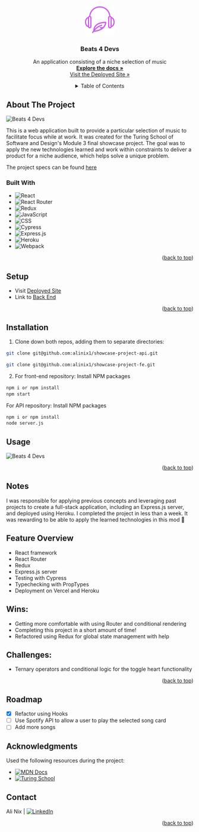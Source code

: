 <a name="readme-top"></a>

<!-- PROJECT LOGO -->
<br />
<div align="center">
  <a href="https://github.com/alinix1/showcase-project-fe">
    <img src="./src/assets/headphones_logo.png" alt="Logo" width="80" height="80">
  </a>

  <!-- HEADER -->
<h3 align="center">Beats 4 Devs</h3>
  <p align="center">
    An application consisting of a niche selection of music
    <br />
    <a href="https://github.com/alinix1/showcase-project-fe"><strong>Explore the docs »</strong></a>
    <br />
    <a href="https://showcase-project-fe.vercel.app/">Visit the Deployed Site »</strong></a>
  </p>

<!-- TABLE OF CONTENTS -->
<details>
  <summary>Table of Contents</summary>
  <ol>
    <li>
      <a href="#about-the-project">About The Project</a>
      <ul>
        <li><a href="#built-with">Built With</a></li>
      </ul>
    </li>
    <li><a href="#setup">Setup</a></li>
    <li><a href="#usage">Installation</a></li>
    <li><a href="#usage">Usage</a></li>
    <li><a href="#notes">Notes</a></li>
    <li><a href="#roadmap">Roadmap</a></li>
    <li><a href="#roadmap">Acknowledgments</a></li>
    <li><a href="#contact">Contact</a></li>
  </ol>
</details>
</div>

<!-- ABOUT THE PROJECT -->

## About The Project

![Beats 4 Devs](https://user-images.githubusercontent.com/28677929/201538816-adcda1ae-7a08-4c29-b4bf-44bbe4b64d47.gif)

This is a web application built to provide a particular selection of music to facilitate focus while at work. It was created for the Turing School of Software and Design's Module 3 final showcase project. The goal was to apply the new technologies learned and work within constraints to deliver a product for a niche audience, which helps solve a unique problem.

The project specs can be found [here](https://frontend.turing.edu/projects/module-3/showcase.html)

### Built With

- ![React][React-shield]
- ![React Router][React-Router-shield]
- ![Redux][Redux-shield]
- ![JavaScript][JavaScript-shield]
- ![CSS][CSS-shield]
- ![Cypress][Cypress-shield]
- ![Express.js][Express-shield]
- ![Heroku][Heroku-shield]
- ![Webpack][Webpack-shield]

<p align="right">(<a href="#readme-top">back to top</a>)</p>

<!-- SETUP -->

## Setup

- Visit [Deployed Site](https://showcase-project-fe.vercel.app/)
- Link to [Back End](https://github.com/alinix1/showcase-project-api)

<p align="right">(<a href="#readme-top">back to top</a>)</p>

<!-- INSTALLATION -->

## Installation

1.  Clone down both repos, adding them to separate directories:

```sh
git clone git@github.com:alinix1/showcase-project-api.git
```

```sh
git clone git@github.com:alinix1/showcase-project-fe.git
```

2.  For front-end repository: Install NPM packages

```sh
npm i or npm install
npm start
```

For API repository: Install NPM packages

```sh
npm i or npm install
node server.js
```

<!-- USAGE -->

## Usage

![Beats 4 Devs](https://user-images.githubusercontent.com/28677929/201538816-adcda1ae-7a08-4c29-b4bf-44bbe4b64d47.gif)

<p align="right">(<a href="#readme-top">back to top</a>)</p>

<!-- NOTES -->

## Notes

I was responsible for applying previous concepts and leveraging past projects to create a full-stack application, including an Express.js server, and deployed using Heroku. I completed the project in less than a week. It was rewarding to be able to apply the learned technologies in this mod 🎉

## Feature Overview

- React framework
- React Router
- Redux
- Express.js server
- Testing with Cypress
- Typechecking with PropTypes
- Deployment on Vercel and Heroku

## Wins:

- Getting more comfortable with using Router and conditional rendering
- Completing this project in a short amount of time!
- Refactored using Redux for global state management with help

## Challenges:

- Ternary operators and conditional logic for the toggle heart functionality

<p align="right">(<a href="#readme-top">back to top</a>)</p>

<!-- ROADMAP -->

## Roadmap

- [x] Refactor using Hooks
- [ ] Use Spotify API to allow a user to play the selected song card
- [ ] Add more songs

<!-- ACKNOWLEDGMENTS -->

## Acknowledgments

Used the following resources during the project:

- [![MDN Docs][mdn-shield]][mdn]
- [![Turing School](https://img.shields.io/badge/Turing_School-030303?style=for-the-badge)](https://turing.edu/)

<!-- CONTACT -->

## Contact

Ali Nix | [![LinkedIn][linkedin-shield]][linkedin-url1]

<p align="right">(<a href="#readme-top">back to top</a>)</p>

<!-- MARKDOWN LINKS & IMAGES -->

[React-shield]: https://img.shields.io/badge/react-%2320232a.svg?style=for-the-badge&logo=react&logoColor=%2361DAFB
[React-Router-shield]: https://img.shields.io/badge/React_Router-CA4245?style=for-the-badge&logo=react-router&logoColor=white
[Redux-shield]: https://img.shields.io/badge/Redux-593D88?style=for-the-badge&logo=redux&logoColor=white
[JavaScript-shield]: https://img.shields.io/badge/JavaScript-F7DF1E?style=for-the-badge&logo=javascript&logoColor=black
[CSS-shield]: https://img.shields.io/badge/CSS3-1572B6?style=for-the-badge&logo=css3&logoColor=white
[Cypress-shield]: https://img.shields.io/badge/-cypress-%23E5E5E5?style=for-the-badge&logo=cypress&logoColor=058a5e
[Express-shield]: https://img.shields.io/badge/express.js-%23404d59.svg?style=for-the-badge&logo=express&logoColor=%2361DAFB
[Heroku-shield]: https://img.shields.io/badge/heroku-%23430098.svg?style=for-the-badge&logo=heroku&logoColor=white
[Webpack-shield]: https://img.shields.io/badge/webpack-%238DD6F9.svg?style=for-the-badge&logo=webpack&logoColor=black
[linkedin-shield]: https://img.shields.io/badge/-LinkedIn-black.svg?style=for-the-badge&logo=linkedin&colorB=555
[linkedin-url1]: https://www.linkedin.com/in/ali-nix-38b9b9126/
[turing-shield]: https://turing.edu/?ads_cmpid=1064466865&ads_adid=72751730870&ads_matchtype=b&ads_network=g&ads_creative=341753979066&utm_term=turing%20school&ads_targetid=kwd-307330888202&utm_campaign=&utm_source=adwords&utm_medium=ppc&ttv=2&gclid=Cj0KCQiAyMKbBhD1ARIsANs7rEHyZFP9Q4MTY1TMh4gsr49nBTFwyCrmEUtwwnHYpw_9krf7yiB_R1gaAiIfEALw_wcB
[mdn]: https://developer.mozilla.org/en-US/
[mdn-shield]: https://img.shields.io/badge/MDN_Web_Docs-black?style=for-the-badge&logo=mdnwebdocs&logoColor=white
